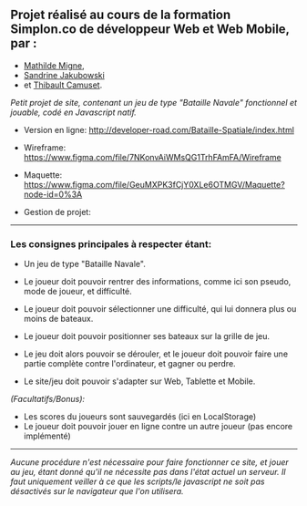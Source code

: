 ## Projet réalisé au cours de la formation Simplon.co de développeur Web et Web Mobile, par :

- [Mathilde Migne](https://github.com/Mathildemgn), 
- [Sandrine Jakubowski](https://github.com/SandrineJa) 
- et [Thibault Camuset](https://github.com/Thibault-Camuset). 

*Petit projet de site, contenant un jeu de type "Bataille Navale" fonctionnel et jouable, codé en Javascript natif.*


- Version en ligne: http://developer-road.com/Bataille-Spatiale/index.html


- Wireframe: https://www.figma.com/file/7NKonvAiWMsQG1TrhFAmFA/Wireframe
- Maquette: https://www.figma.com/file/GeuMXPK3fCjY0XLe6OTMGV/Maquette?node-id=0%3A


- Gestion de projet: 


---


### Les consignes principales à respecter étant:

- Un jeu de type "Bataille Navale".
- Le joueur doit pouvoir rentrer des informations, comme ici son pseudo, mode de joueur, et difficulté.
- Le joueur doit pouvoir sélectionner une difficulté, qui lui donnera plus ou moins de bateaux.
- Le joueur doit pouvoir positionner ses bateaux sur la grille de jeu.
- Le jeu doit alors pouvoir se dérouler, et le joueur doit pouvoir faire une partie complète contre l'ordinateur, et gagner ou perdre.

- Le site/jeu doit pouvoir s'adapter sur Web, Tablette et Mobile.

*(Facultatifs/Bonus):*
- Les scores du joueurs sont sauvegardés (ici en LocalStorage)
- Le joueur doit pouvoir jouer en ligne contre un autre joueur (pas encore implémenté)


---


_Aucune procédure n'est nécessaire pour faire fonctionner ce site, et jouer au jeu, étant donné qu'il ne nécessite pas dans l'état actuel un serveur.
Il faut uniquement veiller à ce que les scripts/le javascript ne soit pas désactivés sur le navigateur que l'on utilisera._




